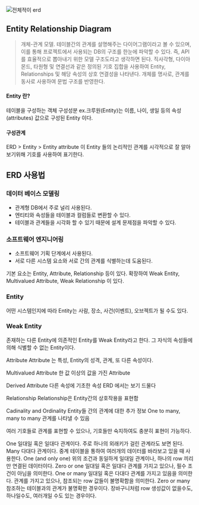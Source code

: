 
![전체적이 erd](https://user-images.githubusercontent.com/99226598/194429786-d6ec6c97-4ca1-48eb-b0c4-2e65b7d1de4e.png)


## Entity Relationship Diagram
> 개체-관계 모델. 테이블간의 관계를 설명해주는 다이어그램이라고 볼 수 있으며, 이를 통해 프로젝트에서 사용되는 DB의 구조를 한눈에 파악할 수 있다.
즉, API를 효율적으로 뽑아내기 위한 모델 구조도라고 생각하면 된다.
직사각형, 다이아몬드, 타원형 및 연결선과 같은 정의된 기호 집합을 사용하여 Entity, Relationships 및 해당 속성의 상호 연결성을 나타낸다.
개체를 명사로, 관계를 동사로 사용하여 문법 구조를 반영한다.



#### Entity 란?
테이블을 구성하는 객체 구성성분
ex.크루원(Entity)는 이름, 나이, 생일 등의 속성(attributes) 값으로 구성된 Entity 이다.

#### 구성관계
ERD > Entity > Entity attribute
이 Entity 들의 논리적인 관계를 시각적으로 잘 알아보기위해 기호를 사용하여 표기한다.

## ERD 사용법

### 데이터 베이스 모델링
- 관계형 DB에서 주로 널리 사용된다.
- 엔티티와 속성들을 테이블과 컬럼들로 변환할 수 있다.
- 테이블과 관계들을 시각화 할 수 있기 때문에 설계 문제점을 파악할 수 있다.

### 소프트웨어 엔지니어링
- 소프트웨어 기획 단계에서 사용된다.
- 서로 다른 시스템 요소와 서로 간의 관계를 식별하는데 도움된다.

기본 요소는 Entity, Attribute, Relationship 등이 있다.
확장하여 Weak Entity, Multivalued Attribute, Weak Relationship 이 있다.

### Entity
어떤 시스템인지에 따라 Entity는 사람, 장소, 사건(이벤트), 오브젝트가 될 수도 있다.

### Weak Entity
존재하는 다른 Entity에 의존적인 Entity를 Weak Entity라고 한다.
그 자식의 속성들에 의해 식별할 수 없는 Entity이다.

Attribute
Attribute 는 특성, Entity의 성격, 관계, 또 다른 속성이다.

Multivalued Attribute
한 값 이상의 값을 가진 Attribute

Derived Attribute
다른 속성에 기초한 속성
ERD 에서는 보기 드물다

Relationship
Relationship은 Entity간의 상호작용을 표현함

Cadinality and Ordinality
Entity들 간의 관계에 대한 추가 정보
One to many, many to many 관계를 나타낼 수 있음

여러 기호들로 관계를 표현할 수 있으나, 기호들만 숙지하여도 충분히 표현이 가능하다.



One
일대일 혹은 일대다 관계이다. 주로 하나의 외래키가 걸린 관계라도 보면 된다.
Many
다대다 관계이다. 중계 테이블을 통하여 여러개의 데이터를 바라보고 있을 때 사용한다.
One (and only one)
위의 조건과 동일하게 일대일 관계이나, 하나의 row 끼리만 연결된 데이터이다.
Zero or one
일대일 혹은 일대다 관계를 가지고 있으나, 필수 조건이 아님을 의미한다.
One or many
일대일 혹은 다대다 관계를 가지고 있음을 의미한다.
관계를 가지고 있으나, 참조되는 row 값들이 불명확함을 의미한다.
Zero or many
참조하는 테이블과의 관계가 불명확한 경우이다.
장바구니처럼 row 생성값이 없을수도, 하나일수도, 여러개일 수도 있는 경우이다.
